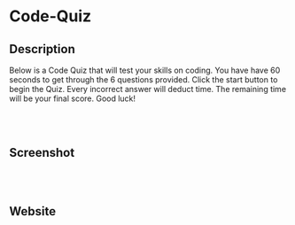 # Code-Quiz

## Description
Below is a Code Quiz that will test your skills on coding. You have have 60 seconds to get through the 6 questions provided. Click the start button to begin the Quiz. Every incorrect answer will deduct time. The remaining time will be your final score. Good luck!

<br></br>

## Screenshot

<br></br>

## Website
